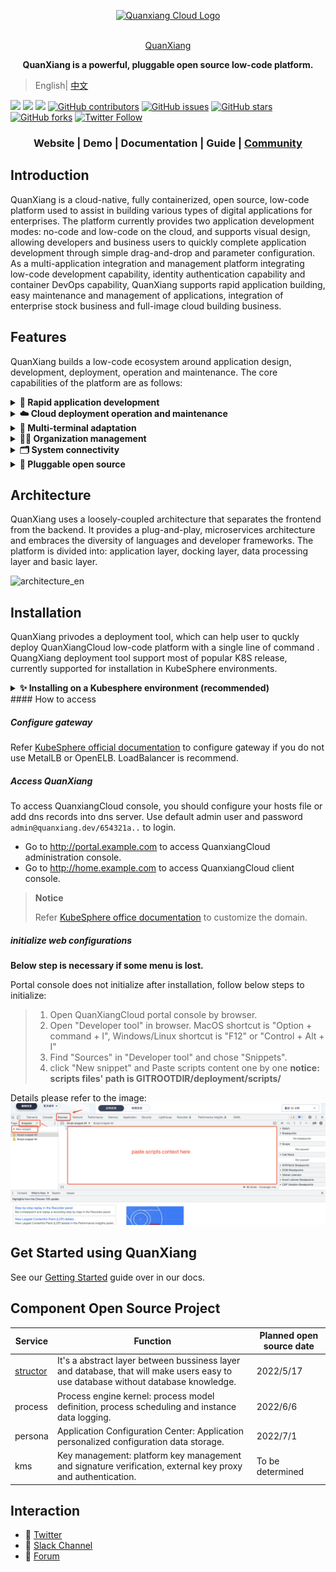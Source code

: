 <p align="center">
  <a href="https://docs.clouden.io" target="blank"><img src="https://qxp-public.pek3b.qingstor.com/qxp_vertical_logo.svg" width="300" alt="Quanxiang Cloud Logo" /></a>
</p>
<p align="center">
  <br/>
  <a href="https://docs.clouden.io" target="blank">
    QuanXiang
  </a>
</p>
<p align="center">
  <b>QuanXiang is a powerful, pluggable open source low-code platform.</b>
</p>


> English| [中文](./README_zh.md)

[![](https://img.shields.io/badge/Roadmap-QuanXiang-orange.svg)](https://github.com/quanxiang-cloud/website/tree/main/content/en/roadmap)
[![](https://img.shields.io/badge/Content-Blog-blue.svg)]()
[![](https://img.shields.io/badge/release-1.1.0-brightgreen.svg)](https://github.com/quanxiang-cloud/quanxiang/releases/tag/v1.1.0)
[![GitHub contributors](https://img.shields.io/github/contributors/quanxiang-cloud/quanxiang)](https://github.com/quanxiang-cloud/quanxiang/graphs/contributors)
[![GitHub issues](https://img.shields.io/github/issues/quanxiang-cloud/quanxiang)](https://github.com/quanxiang-cloud/quanxiang/issues)
[![GitHub stars](https://img.shields.io/github/stars/quanxiang-cloud/quanxiang.svg?style=social&label=Stars)](https://github.com/quanxiang-cloud/quanxiang)
[![GitHub forks](https://img.shields.io/github/forks/quanxiang-cloud/quanxiang.svg?style=social&label=Fork)](https://github.com/quanxiang-cloud/quanxiang)
[![Twitter Follow](https://img.shields.io/twitter/follow/QuanXiang5?style=social)](https://twitter.com/QuanXiang5)


<div align="center">
  <h3>
    Website
    <span> | </span>
    Demo
    <span> | </span>
    Documentation
    <span> | </span>
    Guide
    <span> | </span>
    <a href="https://github.com/quanxiang-cloud/quanxiang/discussions" target="_blank">Community</a>
  </h3>
</div>



## Introduction

QuanXiang is a cloud-native, fully containerized, open source, low-code platform used to assist in building various types of digital applications for enterprises. The platform currently provides two application development modes: no-code and low-code on the cloud, and supports visual design, allowing developers and business users to quickly complete application development through simple drag-and-drop and parameter configuration. As a multi-application integration and management platform integrating low-code development capability, identity authentication capability and container DevOps capability, QuanXiang supports rapid application building, easy maintenance and management of applications, integration of enterprise stock business and full-image cloud building business.


## Features

QuanXiang builds a low-code ecosystem around application design, development, deployment, operation and maintenance. The core capabilities of the platform are as follows:

<details>
  <summary><b> 🚀 Rapid application development</b></summary>
  <li>Visual designer: Users can complete form, workflow, data_models, and permissions through simple drag and drop, parameter configuration, etc.
  <li>Form engine: Provides rich page components.
  <li>Workflow engine: Supports a variety of triggering methods and process components, and provides the ability of a rule engine to meet the logic definitions of complex businesses.
  </details>

<details>
  <summary><b>☁️ Cloud deployment operation and maintenance</b></summary>
  <li>QuanXiang is based on Kubernetes deployment, CI/CD continuous delivery deployment.
  <li>Support the deployment and operation and maintenance of different cloud vendors.
  <li>Provide system log, support to view all operation records.
  </details>

<details>
  <summary><b>🤖 Multi-terminal adaptation</b></summary>
  Apply one-time design and adapt flexibly to multiple ends. Support one-click publishing as WEB App, Native App, WeChat Applet.
  </details>

<details>
  <summary><b>🧑‍💻 Organization management</b></summary>
  <li>Corporate directory: Provide a variety of ways to manage the corporate directory to help companies quickly build an organization.
  <li>Role management: Enterprise role permissions are subdivided to ensure platform account access security and data security.
</details>
<details>
  <summary><b>🗂 System connectivity</b></summary>
  <li>Supports data connection between applications, providing data connection capabilities of different granularity, for example, data linkage update between tables and interaction between fields.
  <li>Provide solution integration of different granularities, such as: component integration, page integration, application integration.
  </details>


<details>
  <summary><b>🧩 Pluggable open source</b></summary>
  QuanXiang is a cloud native, distributed architecture platform system. Core services (except for aggregated services) are completely decoupled and low cohesive, and services are accessed through API interfaces.
  </details>



## Architecture

QuanXiang uses a loosely-coupled architecture that separates the frontend from the backend. It provides a plug-and-play, microservices architecture and embraces the diversity of languages and developer frameworks. The platform is divided into: application layer, docking layer, data processing layer and basic layer.

![architecture_en](./doc/images/architecture_en.png)



## Installation

QuanXiang privodes a deployment tool, which can help user to quckly deploy QuanXiangCloud low-code platform with a single line of command . QuangXiang deployment tool support most of popular K8S release, currently supported for installation in KubeSphere environments.

<details>
<summary><b>✨ Installing on a Kubesphere environment (recommended)</b></summary>

### Prerequisites

- Kubernetes cluster environment  v1.21.*
- OpenFunction v0.6.0
- MetalLb  v0.13.7 (*optional*)

### Deploy QuanXiang on KubeShpere(recommend)

#### Prerequisite

Before deploying QuanXiang, below options are required in local environment:

- Accessible KubeSphere cluster.
- 'kubectl' is installed on local. refer [kubectl installation](https://kubernetes.io/docs/tasks/tools/) to install kubectl.
- Kubeconfig is configured. refer below steps to configure kubeconfig
  - Get QKE kubeconfig from QingCloud console.
  - For KubeSphere kubeconfig, refer to [documentation](https://kubernetes.io/docs/tasks/tools/) or ask [community](https://github.com/kubesphere) for more help.
- Helm3 is required. refer [helm3 installation](https://helm.sh/docs/intro/install/) to install helm3.

#### Step 1. Deploy KubeSphere and Openfunction

##### KubeSphere

- Deploy KubeSphere manully, refer [office documentation](https://kubesphere.io/docs/) for more details.
- Using [KubeSphere(R)（QKE） ](https://docsv3.qingcloud.com/container/qke/)(recommend) to deploy KubeShere cluster, which is high availability and support automatic inspection and repair.

KubeSphere cluster requirments:

| Node Type | Quantity | Resource Requirment                    |
| --------- | -------- | -------------------------------------- |
| Master    | 1        | CPU: 4 core, Memory: 8 GB, Disk: 80 GB |
| Worker    | 5        | CPU: 4 core, Memory: 8 GB, Disk: 80 GB |


> **Notice**
>
> Scale nodes' resources to double and use PaaS that privode by cloud vendors, if you want to use QuanXiang as production.

##### OpenFunction

Deploy Openfunction manully, refer [office documentation](https://openfunction.dev/docs/getting-started/installation/)

- Deploy OpenFunction with helm:

```
kubectl create namespace openfunction
helm repo add openfunction https://openfunction.github.io/charts/
helm update
helm install openfunction openfunction/openfunction --version 0.1.0 -n openfunction
```

#### Step 2 Deploy MetalLB (Optional)

Persistence IP address is recommended, that is easily to access QuanXiang web site. Before you deploy MetalLB,  you should prepare several  IP addresses which should  be available.  Refer [official documentation](https://metallb.universe.tf/installation/) to more information about installation.

- Following step is copied from MetalLB official web site. 

If you’re using kube-proxy in IPVS mode, since Kubernetes v1.14.2 you have to enable strict ARP mode.

*Note, you don’t need this if you’re using kube-router as service-proxy because it is enabling strict ARP by default.*

You can achieve this by editing kube-proxy config in current cluster:

```bash
kubectl edit configmap -n kube-system kube-proxy
```

and set:

```yaml
apiVersion: kubeproxy.config.k8s.io/v1alpha1
kind: KubeProxyConfiguration
mode: "ipvs"
ipvs:
  strictARP: true
```

- Deploy MetalLB with helm:

```
helm repo add metallb https://metallb.github.io/metallb
helm repo update
helm install metallb metallb/metallb -n metallb-system --create-namespace
```

- Assign IP pool  to Kubernetes from file ip-pool.yaml, 

```
apiVersion: metallb.io/v1beta1
kind: IPAddressPool
metadata:
  name: lowcode
  namespace: metallb-system
spec:
  addresses:
  - 192.168.208.190-192.168.208.195  # replace this to your ips
```

>**Notice**
>
>Those IP address must be accessable and available to use.
>
>

- Apply the IP Pools by "kubectl apply".

```
kubectl apply -f ip-pool.yaml
```

#### Step 3. QuanXiang installation

**Helm Charts installation is enabled after v2.0.0.**

##### Download release

You can download the [release version](https://github.com/quanxiang-cloud/quanxiang/releases/tag/v1.1.0) directly or clone the source code from github.

```bash
 git clone https://github.com/quanxiang-cloud/quanxiang.git
```

#### Deploy QuanXiang

QuanxiangCloud deployment tool support production and demo:

- For production, database, cache, message etc. should be installed before you deploy QuanXiang, refer [configurations](https://github.com/quanxiang-cloud/quanxiang/blob/master/doc/install.md#Configurations) for more details.
- For demo, all services will be deployed in Kubernetes.

##### Configurations

For production, you cat set `enable` to `false` to disable middle services in configuration file `quanxiang/values.yaml` . refer to notes in values file for more details.

```bash
# Default values for quanxiang.
# This is a YAML-formatted file.
# Declare variables to be passed into your templates.

#replicaCount: 1

global:
  namespace: ""
  domain: example.com                  # replace value to your domain. 修改成您自己的域名。
  websocket_hostname: ws.example.com   # socket server访问地址
  home_hostname: home.example.com     # 用户端访问地址
  portal_hostname: portal.example.com  # 管理端访问地址
  vendor:
    protocol: http                 # 前端渲染配置访问协议。
    hostname: vendors.example.com      # 前端渲染配置访问地址。
    port: 80                       # 前端渲染配置端口。
  faas:
    enabled: true                  # 是否安装faas。
  loadBalancer: &lb
     loadBalancerIP:  '192.168.208.190' # DONNOT CHAGE  &lbIP, 不要修改 &lbIP  ---此处填写LB的可用地址,如果使用了MetalLB，在定义的IP pool里的可用地址。

hostAliases: &hostAliases
  enabled: true                # 没有可用的DNS服务做解析时，需要将此处设置为true，配置容器内hosts文件。
  <<: *lb                      # DONNOT CHAGE THIS LINE, 不要修改此行
  hostnames:
    - 'qxp-static.fs.example.com'
    - 'default.fs.example.com'  
              .....
```

##### Installation

Run `helm install` to install QuanXiang:

```bash
cd quanxiang/deployment/charts
helm install lowcode -n lowcode ./quanxiang --create-namespace --timeout 1800s
```

##### Uninstall

```bash
helm uninstall lowcode -n lowcode
```
</details>
#### How to access

##### Configure gateway

Refer [KubeSphere official documentation](https://kubesphere.io/docs/project-administration/project-gateway/) to configure gateway if you do not use MetalLB or OpenELB. LoadBalancer is recommend.

##### Access QuanXiang

To access QuanxiangCloud console, you should configure your hosts file or add dns records into dns server. Use default admin user and password `admin@quanxiang.dev/654321a..` to login.

- Go to http://portal.example.com to access QuanxiangCloud administration console.
- Go to http://home.example.com to access QuanxiangCloud client console.

> **Notice**
>
> Refer [KubeSphere office documentation](https://kubesphere.io/zh/docs/project-user-guide/application-workloads/routes/) to customize the domain.

##### initialize web configurations

**Below step is necessary if some menu is lost.**

Portal console does not initialize after installation, follow below steps to initialize:
>
> 1. Open QuanXiangCloud portal console by browser.
> 2. Open "Developer tool" in browser. MacOS  shortcut is "Option + command + I", Windows/Linux shortcut is "F12" or "Control + Alt + I"
> 3. Find "Sources" in "Developer tool" and chose "Snippets".
> 4. click "New snippet" and Paste scripts content one by one
>  **notice: scripts files' path is GITROOTDIR/deployment/scripts/**

Details please refer to the image:
![snippets](./doc/images/initialize_configuration.png)



## Get Started using QuanXiang

See our [Getting Started](https://docs.clouden.io/quickstart/app_modeling/) guide over in our docs.

## Component Open Source Project

|  Service   | Function  | Planned open source date |
|  ----  | ---- | ---- |
| [structor](https://github.com/quanxiang-cloud/structor) | It's a abstract layer between bussiness layer and database, that will make users easy to use database without database knowledge.  | 2022/5/17 |
| process | Process engine kernel: process model definition, process scheduling and instance data logging. | 2022/6/6 |
| persona | Application Configuration Center: Application personalized configuration data storage. | 2022/7/1 |
| kms | Key management: platform key management and signature verification, external key proxy and authentication. | To be determined |

## Interaction

- 💬 [Twitter](https://twitter.com/QuanXiang5)
- 🤖 [Slack Channel](https://quanxiangcloud.slack.com/join/shared_invite/zt-17p7ne6h3-WtDNV72vnQ0vl8pdeLxABg)
- 🙌 [Forum](https://github.com/quanxiang-cloud/quanxiang/discussions)

